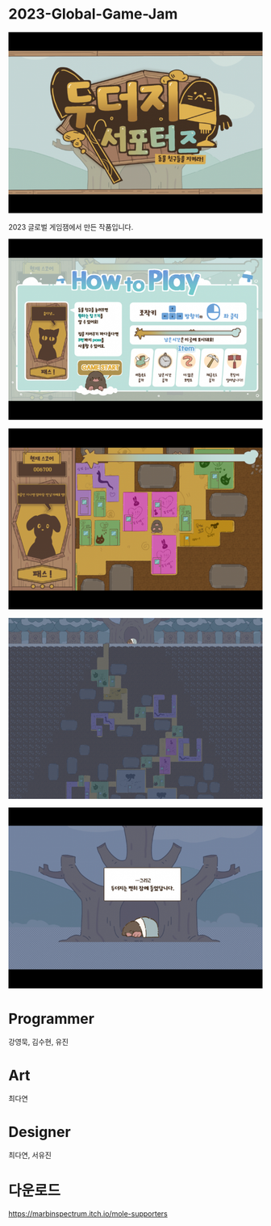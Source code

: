 # 2023-Global-Game-Jam

![Img0](./Img/1.png)

2023 글로벌 게임잼에서 만든 작품입니다.








![Img1](./Img/2.png)

![Img2](./Img/3.png)

![Img3](./Img/4.png)

![Img4](./Img/5.png)


# Programmer

강영묵, 김수현, 유진



# Art

최다연



# Designer

최다연, 서유진

# 다운로드

https://marbinspectrum.itch.io/mole-supporters
